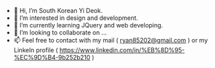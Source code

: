 - 👋 Hi, I’m South Korean Yi Deok.
- 👀 I’m interested in design and development.
- 🌱 I’m currently learning JQuery and web developing.
- 💞️ I’m looking to collaborate on ...
- 📫 Feel free to contact with my mail ( ryan85202@gmail.com ) or my LinkeIn profile ( https://www.linkedin.com/in/%EB%8D%95-%EC%9D%B4-9b252b210 )

<!---
Stellar-Yi/Stellar-Yi is a ✨ special ✨ repository because its `README.md` (this file) appears on your GitHub profile.
You can click the Preview link to take a look at your changes.
--->
